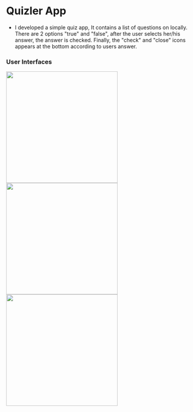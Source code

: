 # Quizler App

-   I developed a simple quiz app, It contains a list of questions on locally.
    There are 2 options "true" and "false", after the user selects her/his answer, the answer is checked.
    Finally, the "check" and "close" icons appears at the bottom according to users answer.

### User Interfaces

<img src="https://user-images.githubusercontent.com/50529379/143486579-c2088ade-fd12-482c-9beb-fc7bbf52fc03.png" width="300"> <img src="https://user-images.githubusercontent.com/50529379/143486739-9bf6303f-9c22-4ba6-ad85-7104a422709b.png" width="300"> <img src="https://user-images.githubusercontent.com/50529379/143486779-3f99bd7f-76b0-4623-8891-b560a3f398e0.png" width="300">




